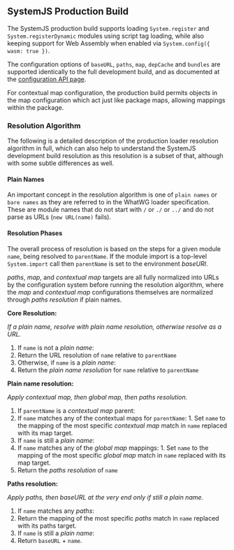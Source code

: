 ## SystemJS Production Build

The SystemJS production build supports loading `System.register` and `System.registerDynamic` modules using
script tag loading, while also keeping support for Web Assembly when enabled via `System.config({ wasm: true })`.

The configuration options of `baseURL`, `paths`, `map`, `depCache` and `bundles` are supported identically to the
full development build, and as documented at the [configuration API page](config-api.md).

For contextual map configuration, the production build permits objects in the map configuration which act just
like package maps, allowing mappings within the package.

### Resolution Algorithm

The following is a detailed description of the production loader resolution algorithm in full, which can
also help to understand the SystemJS development build resolution as this resolution is a subset of that,
although with some subtle differences as well.

#### Plain Names

An important concept in the resolution algorithm is one of `plain names` or `bare names` as they are referred
to in the WhatWG loader specification. These are module names that do not start with `/` or `./` or `../` and
do not parse as URLs (`new URL(name)` fails).

#### Resolution Phases

The overall process of resolution is based on the steps for a given module `name`, being resolved to `parentName`.
If the module import is a top-level `System.import` call then `parentName` is set to the environment _baseURI_.

_paths_, _map_, and _contextual map_ targets are all fully normalized into URLs by the configuration system before running
the resolution algorithm, where the _map_ and _contextual map_ configurations themselves are normalized through _paths resolution_
if plain names.

**Core Resolution:**

_If a plain name, resolve with plain name resolution, otherwise resolve as a URL._

1. If `name` is not a _plain name_:
  1. Return the URL resolution of `name` relative to `parentName`
1. Otherwise, if `name` is a _plain name_:
  1. Return the _plain name resolution_ for `name` relative to `parentName`

**Plain name resolution:**

_Apply contextual map, then global map, then paths resolution._

1. If `parentName` is a _contextual map_ parent:
  1. If `name` matches any of the contextual maps for `parentName`:
    1. Set `name` to the mapping of the most specific _contextual map_ match in `name` replaced with its map target.
1. If `name` is still a _plain name_:
  1. If `name` matches any of the _global map_ mappings:
    1. Set `name` to the mapping of the most specific _global map_ match in `name` replaced with its map target.
1. Return the _paths resolution_ of `name`

**Paths resolution:**

_Apply paths, then baseURL at the very end only if still a plain name._

1. If `name` matches any _paths_:
  1. Return the mapping of the most specific _paths_ match in `name` replaced with its paths target.
1. If `name` is still a _plain name_:
  1. Return `baseURL` + `name`.

